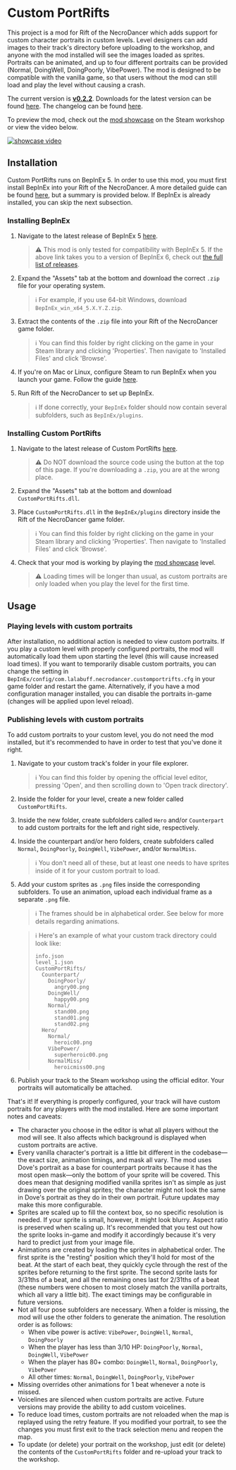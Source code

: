# Custom PortRifts
This project is a mod for Rift of the NecroDancer which adds support for custom character portraits in custom levels. Level designers can add images to their track's directory before uploading to the workshop, and anyone with the mod installed will see the images loaded as sprites. Portraits can be animated, and up to four different portraits can be provided (Normal, DoingWell, DoingPoorly, VibePower). The mod is designed to be compatible with the vanilla game, so that users without the mod can still load and play the level without causing a crash.

The current version is <ins>**v0.2.2**</ins>. Downloads for the latest version can be found [here](https://github.com/96-LB/CustomPortRifts/releases/latest). The changelog can be found [here](Changelog.md).

To preview the mod, check out the [mod showcase](https://steamcommunity.com/sharedfiles/filedetails/?id=3450077451) on the Steam workshop or view the video below.

[![showcase video](https://github.com/user-attachments/assets/ca11a9de-9396-485e-87a5-575b5087b0f4)](https://www.youtube.com/watch?v=29wiIiOfLn4)


## Installation

Custom PortRifts runs on BepInEx 5. In order to use this mod, you must first install BepInEx into your Rift of the NecroDancer. A more detailed guide can be found [here](https://docs.bepinex.dev/articles/user_guide/installation/index.html), but a summary is provided below. If BepInEx is already installed, you can skip the next subsection.

### Installing BepInEx
1. Navigate to the latest release of BepInEx 5 [here](https://github.com/BepInEx/BepInEx/releases).
    > ⚠️ This mod is only tested for compatibility with BepInEx 5. If the above link takes you to a version of BepInEx 6, check out [the full list of releases](https://github.com/BepInEx/BepInEx/releases).
2. Expand the "Assets" tab at the bottom and download the correct `.zip` file for your operating system.
   
    > ℹ️ For example, if you use 64-bit Windows, download `BepInEx_win_x64_5.X.Y.Z.zip`.
    
4. Extract the contents of the `.zip` file into your Rift of the NecroDancer game folder.
   
    > ℹ️ You can find this folder by right clicking on the game in your Steam library and clicking 'Properties'. Then navigate to 'Installed Files' and click 'Browse'.

6. If you're on Mac or Linux, configure Steam to run BepInEx when you launch your game. Follow the guide [here](https://docs.bepinex.dev/articles/advanced/steam_interop.html).

7. Run Rift of the NecroDancer to set up BepInEx.
    > ℹ️ If done correctly, your `BepInEx` folder should now contain several subfolders, such as `BepInEx/plugins`.

### Installing Custom PortRifts
1. Navigate to the latest release of Custom PortRifts [here](https://github.com/96-LB/CustomPortRifts/releases/latest).
   
   > ⚠️ Do NOT download the source code using the button at the top of this page. If you're downloading a `.zip`, you are at the wrong place. 

2. Expand the "Assets" tab at the bottom and download `CustomPortRifts.dll`.

3. Place `CustomPortRifts.dll` in the `BepInEx/plugins` directory inside the Rift of the NecroDancer game folder.

   > ℹ️ You can find this folder by right clicking on the game in your Steam library and clicking 'Properties'. Then navigate to 'Installed Files' and click 'Browse'.

4. Check that your mod is working by playing the [mod showcase](https://steamcommunity.com/sharedfiles/filedetails/?id=3450077451) level.

   > ⚠️ Loading times will be longer than usual, as custom portraits are only loaded when you play the level for the first time.

## Usage

### Playing levels with custom portraits
After installation, no additional action is needed to view custom portraits. If you play a custom level with properly configured portraits, the mod will automatically load them upon starting the level (this will cause increased load times). If you want to temporarily disable custom portraits, you can change the setting in `BepInEx/config/com.lalabuff.necrodancer.customportrifts.cfg` in your game folder and restart the game. Alternatively, if you have a mod configuration manager installed, you can disable the portraits in-game (changes will be applied upon level reload).

### Publishing levels with custom portraits
To add custom portraits to your custom level, you do not need the mod installed, but it's recommended to have in order to test that you've done it right.

1. Navigate to your custom track's folder in your file explorer.
   > ℹ️ You can find this folder by opening the official level editor, pressing 'Open', and then scrolling down to 'Open track directory'.

2. Inside the folder for your level, create a new folder called `CustomPortRifts`.

3. Inside the new folder, create subfolders called `Hero` and/or `Counterpart` to add custom portraits for the left and right side, respectively.

4. Inside the counterpart and/or hero folders, create subfolders called `Normal`, `DoingPoorly`, `DoingWell`, `VibePower`, and/or `NormalMiss`.
   > ℹ️ You don't need all of these, but at least one needs to have sprites inside of it for your custom portrait to load.

5. Add your custom sprites as `.png` files inside the corresponding subfolders. To use an animation, upload each individual frame as a separate `.png` file.
   > ℹ️ The frames should be in alphabetical order. See below for more details regarding animations.

   > ℹ️ Here's an example of what your custom track directory could look like:
   > ```
   > info.json
   > level_1.json
   > CustomPortRifts/
   >   Counterpart/
   >     DoingPoorly/
   >       angry00.png
   >     DoingWell/
   >       happy00.png
   >     Normal/
   >       stand00.png
   >       stand01.png
   >       stand02.png
   >   Hero/
   >     Normal/
   >       heroic00.png
   >     VibePower/
   >       superheroic00.png
   >     NormalMiss/
   >       heroicmiss00.png
   > ```

6. Publish your track to the Steam workshop using the official editor. Your portraits will automatically be attached.

That's it! If everything is properly configured, your track will have custom portraits for any players with the mod installed. Here are some important notes and caveats:

- The character you choose in the editor is what all players without the mod will see. It also affects which background is displayed when custom portraits are active.
- Every vanilla character's portrait is a little bit different in the codebase—the exact size, animation timings, and mask all vary. The mod uses Dove's portrait as a base for counterpart portraits because it has the most open mask—only the bottom of your sprite will be covered. This does mean that designing modified vanilla sprites isn't as simple as just drawing over the original sprites; the character might not look the same in Dove's portrait as they do in their own portrait. Future updates may make this more configurable.
- Sprites are scaled up to fill the context box, so no specific resolution is needed. If your sprite is small, however, it might look blurry. Aspect ratio is preserved when scaling up. It's recommended that you test out how the sprite looks in-game and modify it accordingly because it's very hard to predict just from your image file.
- Animations are created by loading the sprites in alphabetical order. The first sprite is the "resting" position which they'll hold for most of the beat. At the start of each beat, they quickly cycle through the rest of the sprites before returning to the first sprite. The second sprite lasts for 3/31ths of a beat, and all the remaining ones last for 2/31ths of a beat (these numbers were chosen to most closely match the vanilla portraits, which all vary a little bit). The exact timings may be configurable in future versions.
- Not all four pose subfolders are necessary. When a folder is missing, the mod will use the other folders to generate the animation. The resolution order is as follows: 
  - When vibe power is active: `VibePower`, `DoingWell`, `Normal`, `DoingPoorly`
  - When the player has less than 3/10 HP: `DoingPoorly`, `Normal`, `DoingWell`, `VibePower`
  - When the player has 80+ combo: `DoingWell`, `Normal`, `DoingPoorly`, `VibePower`
  - All other times: `Normal`, `DoingWell`, `DoingPoorly`, `VibePower`
- Missing overrides other animations for 1 beat whenever a note is missed.
- Voicelines are silenced when custom portraits are active. Future versions may provide the ability to add custom voicelines.
- To reduce load times, custom portraits are not reloaded when the map is replayed using the retry feature. If you modified your portrait, to see the changes you must first exit to the track selection menu and reopen the map.
- To update (or delete) your portrait on the workshop, just edit (or delete) the contents of the `CustomPortRifts` folder and re-upload your track to the workshop.
